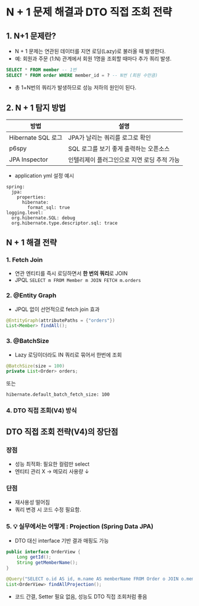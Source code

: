# N + 1 문제 해결과 DTO 직접 조회 전략

## 1. N+1 문제란?

- N + 1 문제는 연관된 데이터를 지연 로딩(Lazy)로 불러올 때 발생한다.
- 예: 회원과 주문 (1:N) 관계에서 회원 1명을 조회할 때마다 추가 쿼리 발생.

```sql
SELECT * FROM member -- 1번
SELECT * FROM order WHERE member_id = ? -- N번 (회원 수만큼)
```
- 총 1+N번의 쿼리가 발생하므로 성능 저하의 원인이 된다.

## 2. N + 1 탐지 방법
| 방법                | 설명                                             |
|---------------------|--------------------------------------------------|
| Hibernate SQL 로그  | JPA가 날리는 쿼리를 로그로 확인                 |
| p6spy               | SQL 로그를 보기 좋게 출력하는 오픈소스           |
| JPA Inspector       | 인텔리제이 플러그인으로 지연 로딩 추적 가능     |

- application yml 설정 예시
```
spring:
  jpa:
    properties:
      hibernate:
        format_sql: true
logging.level:
  org.hibernate.SQL: debug
  org.hibernate.type.descriptor.sql: trace
```

## N + 1 해결 전략
### 1. Fetch Join
- 연관 엔티티를 즉시 로딩하면서 **한 번의 쿼리**로 JOIN
- JPQL
  `SELECT m FROM Member m JOIN FETCH m.orders`

### 2. @Entity Graph
- JPQL 없이 선언적으로 fetch join 효과
```java
@EntityGraph(attributePaths = {"orders"})
List<Member> findAll(); 
```

### 3. @BatchSize
- Lazy 로딩이더라도 IN 쿼리로 묶어서 한번에 조회
```java
@BatchSize(size = 100)
private List<Order> orders;
```

또는

`hibernate.default_batch_fetch_size: 100`

### 4. DTO 직접 조회(V4) 방식

## DTO 직접 조회 전략(V4)의 장단점
### 장점
- 성능 최적화: 필요한 컬럼만 select
- 엔티티 관리 X → 메모리 사용량 ↓

### 단점
- 재사용성 떨어짐
- 쿼리 변경 시 코드 수정 필요함.
### 5. 💡 실무에서는 어떻게 : Projection (Spring Data JPA)
- DTO 대신 interface 기반 결과 매핑도 가능
```java
public interface OrderView {
    Long getId();
    String getMemberName();
}

@Query("SELECT o.id AS id, m.name AS memberName FROM Order o JOIN o.member m")
List<OrderView> findAllProjection();
```

- 코드 간결, Setter 필요 없음, 성능도 DTO 직접 조회처럼 좋음
